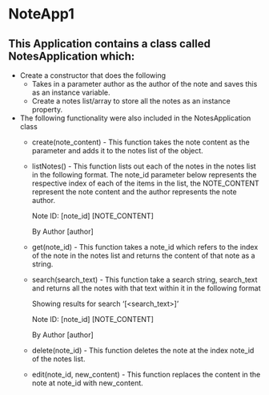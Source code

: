 # NoteApp1
## This Application contains a class called NotesApplication which:
 
* Create a constructor that does the following
    * Takes in a parameter author as the author of the note and saves this as an instance variable.
    * Create a notes list/array to store all the notes as an instance property.
* The following functionality were also included in the NotesApplication class
    * create(note_content) - This function takes the note content as the parameter and adds it to the notes list of the object.
    * listNotes() - This function lists out each of the notes in the notes list in the following format. The note_id parameter below represents the respective index of each of the items in the list, the NOTE_CONTENT represent the note content and the author represents the note author.
	
	    Note ID: [note_id]
	    [NOTE_CONTENT]

	    By Author [author]
	
    * get(note_id) - This function takes a note_id which refers to the index of the note in the notes list and returns the content of that note as a string.
    * search(search_text) - This function take a search string, search_text and returns all the notes with that text within it in the following format

      Showing results for search ‘[<search_text>]’

      Note ID: [note_id]
	    [NOTE_CONTENT]

	     By Author [author]
 
    * delete(note_id) - This function deletes the note at the index note_id of the notes list.
    * edit(note_id, new_content) - This function replaces the content in the note at note_id with new_content.




